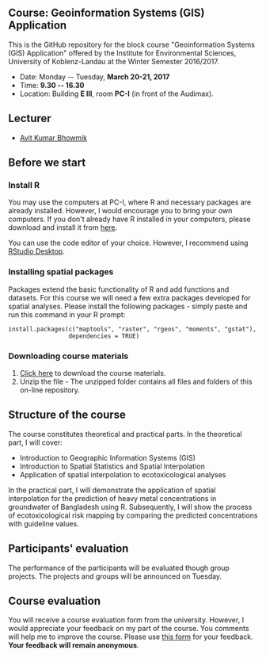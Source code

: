 Course: Geoinformation Systems (GIS) Application
--------------------------------
This is the GitHub repository for the block course "Geoinformation Systems (GIS) Application" offered by the Institute for Environmental Sciences, University of Koblenz-Landau at the Winter Semester 2016/2017.

* Date: Monday -- Tuesday, **March 20-21, 2017**
* Time: **9.30 -- 16.30** 
* Location:  Building **E III**, room **PC-I** (in front of the Audimax).


## Lecturer

* [Avit Kumar Bhowmik](https://avitbhowmik.ml/)


## Before we start

### Install R

You may use the computers at PC-I, where R and necessary packages are already installed. However, I would encourage you to bring your own computers. If you don't already have R installed in your computers, please download and install it from [here](http://cran.rstudio.com/). 

You can use the code editor of your choice. However, I recommend using [RStudio Desktop](http://www.rstudio.com/products/rstudio/download/).


### Installing spatial packages

Packages extend the basic functionality of R and add functions and datasets.
For this course we will need a few extra packages developed for spatial analyses. Please install the following packages - simply paste and run this command in your R prompt:

```{R}
install.packages(c("maptools", "raster", "rgeos", "moments", "gstat"), 
                 dependencies = TRUE)
```


### Downloading course materials

1. [Click here](https://github.com/AvitBhowmik/gisapp17/archive/master.zip) to download the course materials.
2. Unzip the file - The unzipped folder contains all files and folders of this on-line repository.


## Structure of the course

The course constitutes theoretical and practical parts. In the theoretical part, I will cover:

* Introduction to Geographic Information Systems (GIS)
* Introduction to Spatial Statistics and Spatial Interpolation 
* Application of spatial interpolation to ecotoxicological analyses

In the practical part, I will demonstrate the application of spatial interpolation for the prediction of heavy metal concentrations in groundwater of Bangladesh using R. Subsequently, I will show the process of ecotoxicological risk mapping by comparing the predicted concentrations with guideline values.


## Participants' evaluation

The performance of the participants will be evaluated though group projects. The projects and groups will be announced on Tuesday.


## Course evaluation

You will receive a course evaluation form from the university. However, I would appreciate your feedback on my part of the course. You comments will help me to improve the course. Please use [this form](https://goo.gl/forms/8JDk97hKWsUWLQYx1) for your feedback. **Your feedback will remain anonymous**.